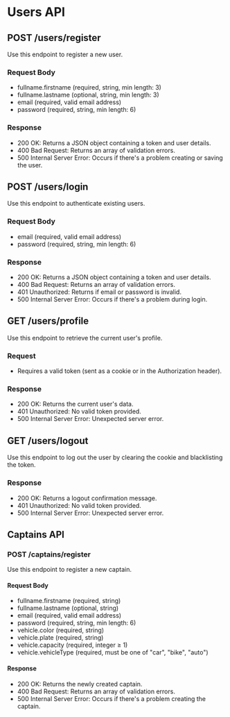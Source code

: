 # Users API

## POST /users/register

Use this endpoint to register a new user.

### Request Body

- fullname.firstname (required, string, min length: 3)
- fullname.lastname (optional, string, min length: 3)
- email (required, valid email address)
- password (required, string, min length: 6)

### Response

- 200 OK: Returns a JSON object containing a token and user details.
- 400 Bad Request: Returns an array of validation errors.
- 500 Internal Server Error: Occurs if there's a problem creating or saving the user.

## POST /users/login

Use this endpoint to authenticate existing users.

### Request Body

- email (required, valid email address)
- password (required, string, min length: 6)

### Response

- 200 OK: Returns a JSON object containing a token and user details.
- 400 Bad Request: Returns an array of validation errors.
- 401 Unauthorized: Returns if email or password is invalid.
- 500 Internal Server Error: Occurs if there's a problem during login.

## GET /users/profile

Use this endpoint to retrieve the current user's profile.

### Request

- Requires a valid token (sent as a cookie or in the Authorization header).

### Response

- 200 OK: Returns the current user's data.
- 401 Unauthorized: No valid token provided.
- 500 Internal Server Error: Unexpected server error.

## GET /users/logout

Use this endpoint to log out the user by clearing the cookie and blacklisting the token.

### Response

- 200 OK: Returns a logout confirmation message.
- 401 Unauthorized: No valid token provided.
- 500 Internal Server Error: Unexpected server error.

## Captains API

### POST /captains/register
Use this endpoint to register a new captain.

#### Request Body
- fullname.firstname (required, string)
- fullname.lastname (optional, string)
- email (required, valid email address)
- password (required, string, min length: 6)
- vehicle.color (required, string)
- vehicle.plate (required, string)
- vehicle.capacity (required, integer ≥ 1)
- vehicle.vehicleType (required, must be one of "car", "bike", "auto")

#### Response
- 200 OK: Returns the newly created captain.
- 400 Bad Request: Returns an array of validation errors.
- 500 Internal Server Error: Occurs if there's a problem creating the captain.
